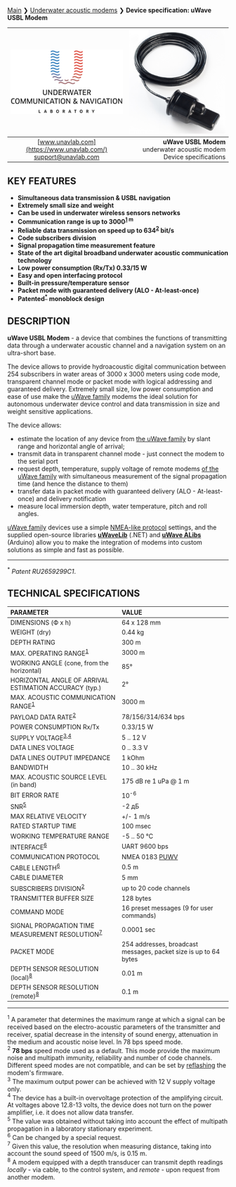 [Main](/../../) ❯ [Underwater acoustic modems](/underwater_acoustic_modems_en) ❯ **Device specification: uWave USBL Modem**

<div style="page-break-after: always;"></div>

| ![logo](/documentation/sm_logo.png) | ![logo](/documentation/def_zima_b_ant.png) |
| :---: | ---: |
| [www.unavlab.com](https://www.unavlab.com/) <br/> [support@unavlab.com](mailto:support@unavlab.com) | **uWave USBL Modem** underwater acoustic modem <br/> Device specifications |

## KEY FEATURES

* **Simultaneous data transmission & USBL navigation**
* **Extremely small size and weight**
* **Can be used in underwater wireless sensors networks**
* **Communication range is up to 3000<sup>[1](#footnote1) m**
* **Reliable data transmission on speed up to 634<sup>[2](#footnote2)</sup> bit/s**
* **Code subscribers division**
* **Signal propagation time measurement feature**
* **State of the art digital broadband underwater acoustic communication technology**
* **Low power consumption (Rx/Tx) 0.33/15 W**
* **Easy and open interfacing protocol**
* **Built-in pressure/temperature sensor**
* **Packet mode with guaranteed delivery (ALO - At-least-once)**
* **Patented<sup>[*](#footnote_a1)</sup> monoblock design**

## DESCRIPTION

**uWave USBL Modem** - a device that combines the functions of transmitting data through a underwater acoustic channel and a navigation 
system on an ultra-short base.
  
The device allows to provide hydroacoustic digital communication between 254 subscribers in water areas of 3000 x 3000 meters using code mode, transparent channel mode or packet mode with logical addressing and guaranteed delivery.
Extremely small size, low power consumption and ease of use make the [uWave family](uWAVE_Family_en.md) modems the ideal solution for autonomous underwater device control and data transmission in size and weight sensitive applications.

The device allows:
* estimate  the location of any device from [the uWave family](uWAVE_Family_en.md)  by slant range and horizontal angle of arrival;
* transmit data in transparent channel mode - just connect the modem to the serial port
* request depth, temperature, supply voltage of remote modems [of the uWave family](uWAVE_Family_en.md) with simultaneous measurement of the signal propagation time (and hence the distance to them)
* transfer data in packet mode with guaranteed delivery (ALO - At-least-once) and delivery notification
* measure local immersion depth, water temperature, pitch and roll angles.

[uWave family](uWAVE_Family_en.md) devices use a simple [NMEA-like protocol](uWAVE_Protocol_Specification_en.md) settings, and the supplied open-source libraries [**uWaveLib**](https://github.com/ucnl/uWAVELib ) (.NET) and [**uWave ALibs**](https://github.com/ucnl/UCNL_ALibs) (Arduino) allow you to make the integration of modems into custom solutions as simple and fast as possible.
_________
<a name="footnote_a1"><sup>\*</sup></a> *Patent RU2659299C1*.    

<div style="page-break-after: always;"></div>

## TECHNICAL SPECIFICATIONS

| PARAMETER | VALUE |
| :--- | :--- |
| DIMENSIONS (Ф х h) | 64 х 128 mm |
| WEIGHT (dry) | 0.44 kg |
| DEPTH RATING | 300 m |
| MAX. OPERATING RANGE<sup>[1](#footnote1) |	3000 m |
| WORKING ANGLE (cone, from the horizontal) | 85° |
| HORIZONTAL ANGLE OF ARRIVAL ESTIMATION ACCURACY (typ.) |	2° |
| MAX. ACOUSTIC COMMUNICATION RANGE<sup>[1](#footnote1)</sup> | 3000 m |
| PAYLOAD DATA RATE<sup>[2](#footnote2)</sup> | 78/156/314/634 bps |
| POWER CONSUMPTION Rx/Tx | 0.33/15 W |
| SUPPLY VOLTAGE<sup>[3](#footnote3),[4](#footnote4)</sup> | 5 .. 12 V |
| DATA LINES VOLTAGE | 0 .. 3.3 V |
| DATA LINES OUTPUT IMPEDANCE | 1 kOhm |
| BANDWIDTH | 10 .. 30 kHz |
| MAX. ACOUSTIC SOURCE LEVEL (in band) | 175 dB re 1 uPa @ 1 m |
| BIT ERROR RATE | 10<sup>-6</sup> |
| SNR<sup>[5](#footnote5)</sup> | -2 дБ |
| MAX RELATIVE VELOCITY | +/- 1 m/s |
| RATED STARTUP TIME | 100 msec |
| WORKING TEMPERATURE RANGE | -5 .. 50 °C |
| INTERFACE<sup>[6](#footnote6)</sup> | UART 9600 bps |
| COMMUNICATION PROTOCOL | NMEA 0183 [PUWV](uWAVE_Protocol_Specification_en.md) |
| CABLE LENGTH<sup>[6](#footnote6)</sup> | 0.5 m |
| CABLE DIAMETER | 5 mm |
| SUBSCRIBERS DIVISION<sup>[2](#footnote2)</sup> | up to 20 code channels |
| TRANSMITTER BUFFER SIZE | 128 bytes |
| COMMAND MODE | 16 preset messages (9 for user commands) |
| SIGNAL PROPAGATION TIME MEASUREMENT RESOLUTION<sup>[7](#footnote7)</sup> | 0.0001 sec |
| PACKET MODE | 254 addresses, broadcast messages, packet size is up to 64 bytes |
| DEPTH SENSOR RESOLUTION (local)<sup>[8](#footnote8)</sup> | 0.01 m |
| DEPTH SENSOR RESOLUTION (remote)<sup>[8](#footnote8)</sup> | 0.1 m |
  
________________
<a name="footnote1"><sup>1</sup></a> A parameter that determines the maximum range at which a signal can be received based on the electro-acoustic parameters of the transmitter and receiver, spatial decrease in the intensity of sound energy, attenuation in the medium and acoustic noise level. In 78 bps speed mode.  
<a name="footnote2"><sup>2</sup></a> **78 bps** speed mode used as a default. This mode provide the maximum noise and multipath immunity, reliability and number of code channels. Different speed modes are not compatible, and can be set by [reflashing](uWAVE_FW_Updating_en.md) the modem's firmware.  
<a name="footnote3"><sup>3</sup></a> The maximum output power can be achieved with 12 V supply voltage only.  
<a name="footnote4"><sup>4</sup></a> The device has a built-in overvoltage protection of the amplifying circuit. At voltages above 12.8-13 volts, the device does not turn on the power amplifier, i.e. it does not allow data transfer.  
<a name="footnote5"><sup>5</sup></a> The value was obtained without taking into account the effect of multipath propagation in a laboratory stationary experiment.  
<a name="footnote6"><sup>6</sup></a> Can be changed by a special request.  
<a name="footnote7"><sup>7</sup></a> Given this value, the resolution when measuring distance, taking into account the sound speed of 1500 m/s, is 0.15 m.  
<a name="footnote8"><sup>8</sup></a> A modem equipped with a depth transducer can transmit depth readings *locally* - via cable, to the control system, and *remote* - upon request from another modem.  

<div style="page-break-after: always;"></div>
